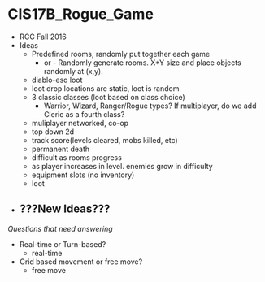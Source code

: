 # CIS17B_Rogue_Game
* RCC Fall 2016 
* Ideas
  - Predefined rooms, randomly put together each game
    - or - Randomly generate rooms. X*Y size and place objects randomly at (x,y).
  - diablo-esq loot
  - loot drop locations are static, loot is random
  - 3 classic classes (loot based on class choice)
    - Warrior, Wizard, Ranger/Rogue types? If multiplayer, do we add Cleric as a fourth class?
  - muliplayer networked, co-op
  - top down 2d
  - track score(levels cleared, mobs killed, etc)
  - permanent death
  - difficult as rooms progress
  - as player increases in level. enemies grow in difficulty
  - equipment slots (no inventory)
  - loot 
* ???New Ideas???
  - 
  
*Questions that need answering*
- Real-time or Turn-based?
  - real-time
- Grid based movement or free move?
  - free move
